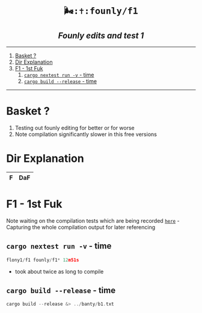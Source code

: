 <h1 align="center"><code> 🌬️:✝️:founly/f1 </code></h1>
<h2 align="center"><i> Founly edits and test 1</i></h2>

----
1. [Basket ?](#basket-)
2. [Dir Explanation](#dir-explanation)
3. [F1 - 1st Fuk](#f1---1st-fuk)
   1. [`cargo nextest run -v` - time](#cargo-nextest-run--v---time)
   2. [`cargo build --release` - time](#cargo-build---release---time)

----

# Basket ? 

1. Testing out founly editing for better or for worse 
2. Note compilation significantly slower in this free versions

# Dir Explanation 

F | DaF
|:--:|:--:|

# F1 - 1st Fuk 

Note waiting on the compilation tests which are being recorded [`here`](./banty/n1.txt) - Capturing the whole compilation output for later referencing

## `cargo nextest run -v` - time 

```js
flony1/f1 founly/f1*​ 12m51s 
```
- took about twice as long to compile 

## `cargo build --release` - time 

```rs
cargo build --release &> ../banty/b1.txt 
```
